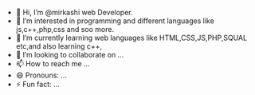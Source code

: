 - 👋 Hi, I’m @mirkashi web Developer.
- 👀 I’m interested in programming and different languages like js,c++,php,css and soo more.
- 🌱 I’m currently learning web languages like HTML,CSS,JS,PHP,SQUAL etc,and also learning c++,
- 💞️ I’m looking to collaborate on ...
- 📫 How to reach me ...
- 😄 Pronouns: ...
- ⚡ Fun fact: ...

<!---
mirkashi/mirkashi is a ✨ special ✨ repository because its `README.md` (this file) appears on your GitHub profile.
You can click the Preview link to take a look at your changes.
--->
